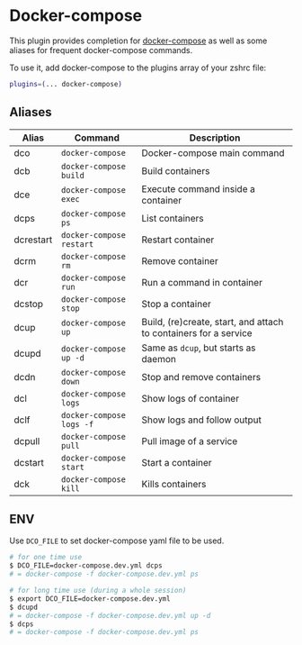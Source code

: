 # Docker-compose

This plugin provides completion for [docker-compose](https://docs.docker.com/compose/) as well as some
aliases for frequent docker-compose commands.

To use it, add docker-compose to the plugins array of your zshrc file:

```zsh
plugins=(... docker-compose)
```

## Aliases

| Alias     | Command                  | Description                                                      |
|-----------|--------------------------|------------------------------------------------------------------|
| dco       | `docker-compose`         | Docker-compose main command                                      |
| dcb       | `docker-compose build`   | Build containers                                                 |
| dce       | `docker-compose exec`    | Execute command inside a container                               |
| dcps      | `docker-compose ps`      | List containers                                                  |
| dcrestart | `docker-compose restart` | Restart container                                                |
| dcrm      | `docker-compose rm`      | Remove container                                                 |
| dcr       | `docker-compose run`     | Run a command in container                                       |
| dcstop    | `docker-compose stop`    | Stop a container                                                 |
| dcup      | `docker-compose up`      | Build, (re)create, start, and attach to containers for a service |
| dcupd     | `docker-compose up -d`   | Same as `dcup`, but starts as daemon                             |
| dcdn      | `docker-compose down`    | Stop and remove containers                                       |
| dcl       | `docker-compose logs`    | Show logs of container                                           |
| dclf      | `docker-compose logs -f` | Show logs and follow output                                      |
| dcpull    | `docker-compose pull`    | Pull image of a service                                          |
| dcstart   | `docker-compose start`   | Start a container                                                |
| dck       | `docker-compose kill`    | Kills containers                                                 |


## ENV

Use `DCO_FILE` to set docker-compose yaml file to be used.

```sh
# for one time use
$ DCO_FILE=docker-compose.dev.yml dcps
# = docker-compose -f docker-compose.dev.yml ps

# for long time use (during a whole session)
$ export DCO_FILE=docker-compose.dev.yml
$ dcupd
# = docker-compose -f docker-compose.dev.yml up -d
$ dcps
# = docker-compose -f docker-compose.dev.yml ps
```
